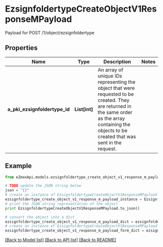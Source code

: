 # EzsignfoldertypeCreateObjectV1ResponseMPayload

Payload for POST /1/object/ezsignfoldertype

## Properties
Name | Type | Description | Notes
------------ | ------------- | ------------- | -------------
**a_pki_ezsignfoldertype_id** | **List[int]** | An array of unique IDs representing the object that were requested to be created.  They are returned in the same order as the array containing the objects to be created that was sent in the request. | 

## Example

```python
from eZmaxApi.models.ezsignfoldertype_create_object_v1_response_m_payload import EzsignfoldertypeCreateObjectV1ResponseMPayload

# TODO update the JSON string below
json = "{}"
# create an instance of EzsignfoldertypeCreateObjectV1ResponseMPayload from a JSON string
ezsignfoldertype_create_object_v1_response_m_payload_instance = EzsignfoldertypeCreateObjectV1ResponseMPayload.from_json(json)
# print the JSON string representation of the object
print EzsignfoldertypeCreateObjectV1ResponseMPayload.to_json()

# convert the object into a dict
ezsignfoldertype_create_object_v1_response_m_payload_dict = ezsignfoldertype_create_object_v1_response_m_payload_instance.to_dict()
# create an instance of EzsignfoldertypeCreateObjectV1ResponseMPayload from a dict
ezsignfoldertype_create_object_v1_response_m_payload_form_dict = ezsignfoldertype_create_object_v1_response_m_payload.from_dict(ezsignfoldertype_create_object_v1_response_m_payload_dict)
```
[[Back to Model list]](../README.md#documentation-for-models) [[Back to API list]](../README.md#documentation-for-api-endpoints) [[Back to README]](../README.md)


